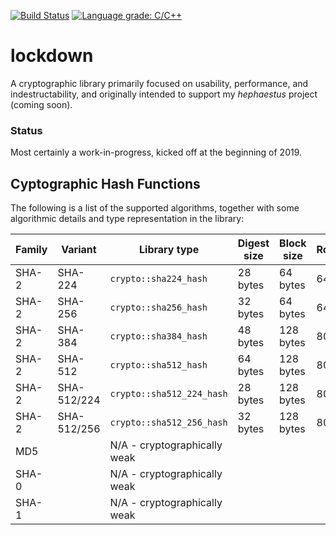[![Build Status](https://travis-ci.org/enigmata/lockdown.svg?branch=master)](https://travis-ci.org/enigmata/lockdown) [![Language grade: C/C++](https://img.shields.io/lgtm/grade/cpp/g/enigmata/lockdown.svg?logo=lgtm&logoWidth=18)](https://lgtm.com/projects/g/enigmata/lockdown/context:cpp)

# lockdown

A cryptographic library primarily focused on usability, performance, and
indestructability, and originally intended to support my _hephaestus_
project (coming soon).

### Status

Most certainly a work-in-progress, kicked off at the beginning of 2019.

## Cyptographic Hash Functions

The following is a list of the supported algorithms, together with some
algorithmic details and type representation in the library:

Family|Variant     |Library type             |Digest size|Block size |Rounds
------|------------|-------------------------|-----------|-----------|----
SHA-2 | SHA-224    |`crypto::sha224_hash`    |28 bytes   |64 bytes   |64
SHA-2 | SHA-256    |`crypto::sha256_hash`    |32 bytes   |64 bytes   |64
SHA-2 | SHA-384    |`crypto::sha384_hash`    |48 bytes   |128 bytes  |80
SHA-2 | SHA-512    |`crypto::sha512_hash`    |64 bytes   |128 bytes  |80
SHA-2 | SHA-512/224|`crypto::sha512_224_hash`|28 bytes   |128 bytes  |80
SHA-2 | SHA-512/256|`crypto::sha512_256_hash`|32 bytes   |128 bytes  |80
MD5   |            |N/A - cryptographically weak
SHA-0 |            |N/A - cryptographically weak
SHA-1 |            |N/A - cryptographically weak
